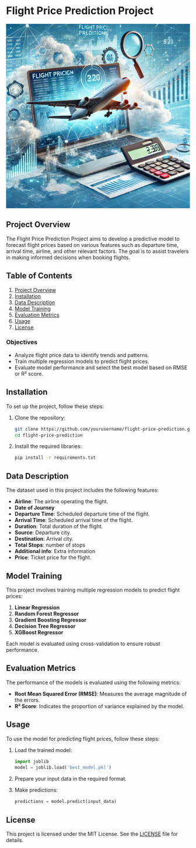 # Flight Price Prediction Project

![project image](image/flight.webp)

## Project Overview

The Flight Price Prediction Project aims to develop a predictive model to forecast flight prices based on various features such as departure time, arrival time, airline, and other relevant factors. The goal is to assist travelers in making informed decisions when booking flights.

## Table of Contents

1. [Project Overview](#project-overview)
2. [Installation](#installation)
3. [Data Description](#data-description)
4. [Model Training](#model-training)
5. [Evaluation Metrics](#evaluation-metrics)
6. [Usage](#usage)
7. [License](#license)



### Objectives

- Analyze flight price data to identify trends and patterns.
- Train multiple regression models to predict flight prices.
- Evaluate model performance and select the best model based on RMSE or R² score.

## Installation

To set up the project, follow these steps:

1. Clone the repository:
   ```bash
   git clone https://github.com/yourusername/flight-price-prediction.git
   cd flight-price-prediction
   ```

2. Install the required libraries:
   ```bash
   pip install -r requirements.txt
   ```

## Data Description

The dataset used in this project includes the following features:

- **Airline**: The airline operating the flight.
- **Date of Journey** 
- **Departure Time**: Scheduled departure time of the flight.
- **Arrival Time**: Scheduled arrival time of the flight.
- **Duration**: Total duration of the flight.
- **Source**: Departure city.
- **Destination**: Arrival city.
- **Total Stops**: number of stops 
- **Additional info**: Extra information
- **Price**: Ticket price for the flight.

## Model Training

This project involves training multiple regression models to predict flight prices:

1. **Linear Regression**
2. **Random Forest Regressor**
3. **Gradient Boosting Regressor**
4. **Decision Tree Regressor**
5. **XGBoost Regressor**

Each model is evaluated using cross-validation to ensure robust performance.

## Evaluation Metrics

The performance of the models is evaluated using the following metrics:

- **Root Mean Squared Error (RMSE)**: Measures the average magnitude of the errors.
- **R² Score**: Indicates the proportion of variance explained by the model.



## Usage

To use the model for predicting flight prices, follow these steps:

1. Load the trained model:
   ```python
   import joblib
   model = joblib.load('best_model.pkl')
   ```

2. Prepare your input data in the required format.

3. Make predictions:
   ```python
   predictions = model.predict(input_data)
   ```

## License

This project is licensed under the MIT License. See the [LICENSE](LICENSE) file for details.
